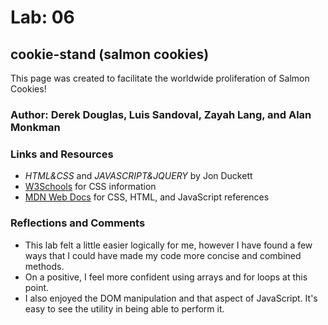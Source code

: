 # Lab: 06

## cookie-stand (salmon cookies)

This page was created to facilitate the worldwide proliferation of Salmon Cookies!

### Author: Derek Douglas, Luis Sandoval, Zayah Lang, and Alan Monkman

### Links and Resources

- *HTML&CSS* and *JAVASCRIPT&JQUERY* by Jon Duckett
- [W3Schools](https://www.w3schools.com/) for CSS information
- [MDN Web Docs](https://developer.mozilla.org/en-US/) for CSS, HTML, and JavaScript references

### Reflections and Comments

- This lab felt a little easier logically for me, however I have found a few ways that I could have made my code more concise and combined methods.
- On a positive, I feel more confident using arrays and for loops at this point.
- I also enjoyed the DOM manipulation and that aspect of JavaScript. It's easy to see the utility in being able to perform it.

